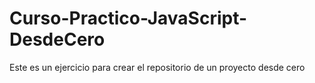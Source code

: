 # Curso-Practico-JavaScript-DesdeCero
Este es un ejercicio para crear el repositorio de un proyecto desde cero
